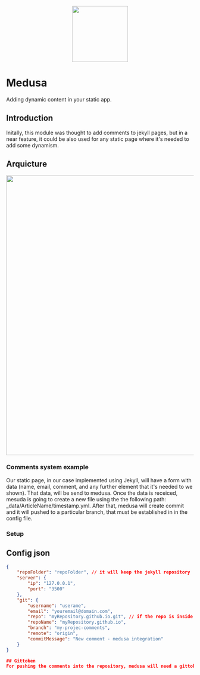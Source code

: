 
<p align="center">
    <img src="https://cdn.pbrd.co/images/X9oDfxiv.png" width="150px"></img>
</p>

# Medusa
Adding dynamic content in your static app.

## Introduction 
Initally, this module was thought to add comments to jekyll pages, but in a near feature, it could be also used for any static page where it's needed to add some dynamism. 

## Arquicture

<p align="center">
    <img src="https://cdn.pbrd.co/images/9xmbgFhvM.png" width="750px"></img>
</p>

### Comments system example
Our static page, in our case implemented using Jekyll, will have a form with data (name, email, comment, and any further element that it's needed to we shown). That data, will be send to medusa. Once the data is receiced, mesuda is  going to create a new file using the the following path: _data/ArticleName/timestamp.yml. 
After that, medusa will create commit and it will pushed to a particular branch, that must be established in in the config file. 

### Setup
## Config json 

```json
{
    "repoFolder": "repoFolder", // it will keep the jekyll repository
    "server": {
        "ip": "127.0.0.1",
        "port": "3500"
    },
    "git": {
        "username": "userame",
        "email": "youremail@domain.com",
        "repo": "myRepository.github.io.git", // if the repo is inside an organization => organization/myRepository.github.io.git
        "repoName": "myRepository.github.io",
        "branch": "my-projec-comments",
        "remote": "origin",
        "commitMessage": "New comment - medusa integration"
    }
}

## Gittoken
For pushing the comments into the repository, medusa will need a gittoken. [Creating a personal token in github](https://help.github.com/articles/creating-a-personal-access-token-for-the-command-line/) after that, the token should be copied inside a .gittoken file.

```

